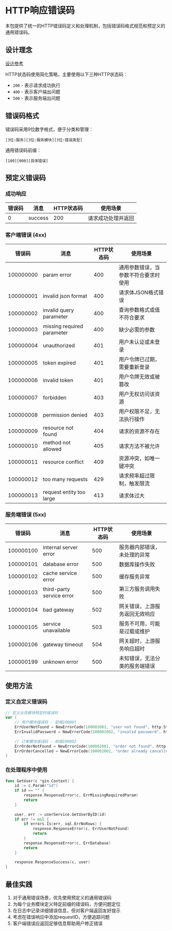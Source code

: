 # HTTP响应错误码

本包提供了统一的HTTP错误码定义和处理机制，包括错误码格式规范和预定义的通用错误码。

## 设计理念

[设计参考](https://learn.lianglianglee.com/%E4%B8%93%E6%A0%8F/Go%20%E8%AF%AD%E8%A8%80%E9%A1%B9%E7%9B%AE%E5%BC%80%E5%8F%91%E5%AE%9E%E6%88%98/18%20%E9%94%99%E8%AF%AF%E5%A4%84%E7%90%86%EF%BC%88%E4%B8%8A%EF%BC%89%EF%BC%9A%E5%A6%82%E4%BD%95%E8%AE%BE%E8%AE%A1%E4%B8%80%E5%A5%97%E7%A7%91%E5%AD%A6%E7%9A%84%E9%94%99%E8%AF%AF%E7%A0%81%EF%BC%9F.md)

HTTP状态码使用简化策略，主要使用以下三种HTTP状态码：

- `200` - 表示请求成功执行
- `400` - 表示客户端出问题
- `500` - 表示服务端出问题

## 错误码格式

错误码采用9位数字格式，便于分类和管理：

```
[3位:服务][3位:服务模块][3位:错误类型]
```

通用错误码前缀：
```
[100][000][具体错误]
```

## 预定义错误码

### 成功响应

| 错误码 | 消息 | HTTP状态码 | 使用场景 |
|-------|------|-----------|---------|
| 0 | success | 200 | 请求成功处理并返回 |

### 客户端错误 (4xx)

| 错误码 | 消息 | HTTP状态码 | 使用场景 |
|-------|------|-----------|---------|
| 100000000 | param error | 400 | 通用参数错误，当参数不符合要求时使用 |
| 100000001 | invalid json format | 400 | 请求体JSON格式错误 |
| 100000002 | invalid query parameter | 400 | 查询参数格式或值不符合要求 |
| 100000003 | missing required parameter | 400 | 缺少必需的参数 |
| 100000004 | unauthorized | 401 | 用户未认证或未登录 |
| 100000005 | token expired | 401 | 用户令牌已过期，需要重新登录 |
| 100000006 | invalid token | 401 | 用户令牌无效或被篡改 |
| 100000007 | forbidden | 403 | 用户无权访问该资源 |
| 100000008 | permission denied | 403 | 用户权限不足，无法执行操作 |
| 100000009 | resource not found | 404 | 请求的资源不存在 |
| 100000010 | method not allowed | 405 | 请求方法不被允许 |
| 100000011 | resource conflict | 409 | 资源冲突，如唯一键冲突 |
| 100000012 | too many requests | 429 | 请求频率超过限制，触发限流 |
| 100000013 | request entity too large | 413 | 请求体过大 |

### 服务端错误 (5xx)

| 错误码 | 消息 | HTTP状态码 | 使用场景 |
|-------|------|-----------|---------|
| 100000100 | internal server error | 500 | 服务器内部错误，未处理的异常 |
| 100000101 | database error | 500 | 数据库操作失败 |
| 100000102 | cache service error | 500 | 缓存服务异常 |
| 100000103 | third-party service error | 500 | 第三方服务调用失败 |
| 100000104 | bad gateway | 502 | 网关错误，上游服务返回无效响应 |
| 100000105 | service unavailable | 503 | 服务不可用，可能是过载或维护 |
| 100000106 | gateway timeout | 504 | 网关超时，上游服务响应超时 |
| 100000199 | unknown error | 500 | 未知错误，无法分类的服务端错误 |

## 使用方法

### 定义自定义错误码

```go
// 定义业务模块特定的错误码
var (
    // 用户模块错误码 - 前缀100001
    ErrUserNotFound = NewErrorCode(100001001, "user not found", http.StatusNotFound)
    ErrInvalidPassword = NewErrorCode(100001002, "invalid password", http.StatusBadRequest)
    
    // 订单模块错误码 - 前缀100002
    ErrOrderNotFound = NewErrorCode(100002001, "order not found", http.StatusNotFound)
    ErrOrderCancelled = NewErrorCode(100002002, "order already cancelled", http.StatusBadRequest)
)
```

### 在处理程序中使用

```go
func GetUser(c *gin.Context) {
    id := c.Param("id")
    if id == "" {
        response.ResponseError(c, ErrMissingRequiredParam)
        return
    }
    
    user, err := userService.GetUserByID(id)
    if err != nil {
        if errors.Is(err, sql.ErrNoRows) {
            response.ResponseError(c, ErrUserNotFound)
            return
        }
        response.ResponseError(c, ErrDatabase)
        return
    }
    
    response.ResponseSuccess(c, user)
}
```

## 最佳实践

1. 对于通用错误场景，优先使用预定义的通用错误码
2. 为每个业务模块定义特定前缀的错误码，方便问题定位
3. 在日志中记录详细错误信息，但对客户端返回友好提示
4. 考虑在错误响应中添加requestID，方便追踪问题
5. 客户端错误应返回足够信息帮助用户修正错误
